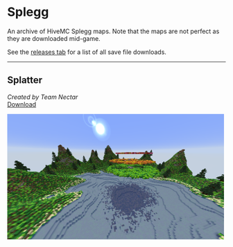 # Splegg

An archive of HiveMC Splegg maps.
Note that the maps are not perfect as they are downloaded mid-game.

See the [releases tab](https://github.com/Nixinova/HiveMC/tags) for a list of all save file downloads.

----

## Splatter
*Created by Team Nectar*<br>
[Download](https://github.com/Nixinova/HiveMC/releases/tag/splatter)

<img src="splatter/screenshot.png" width="500px">
